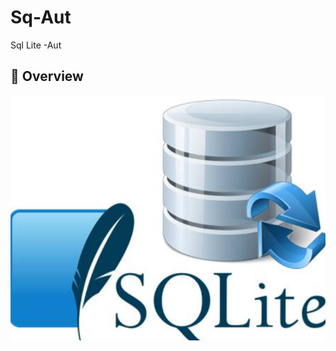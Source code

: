 # Sq-Aut
Sql Lite -Aut 

## 📍 Overview

![alt text](https://github.com/autjuanma/Sq-Aut/blob/master/db-screensh/.sql-lite.png)
